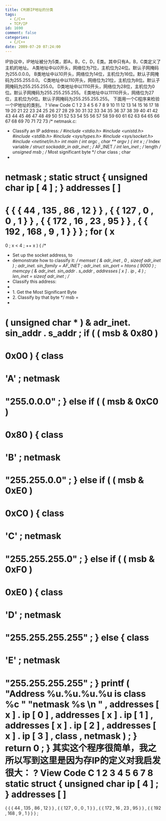```yaml
---
title: C判断IP地址的分类
tags:
  - C/C++
  - TCP/IP
id: 1690
comment: false
categories:
  - C/C++
date: 2009-07-20 07:24:00
---
```


IP协议中，IP地址被分为5类，即A，B，C，D，E类。其中只有A，B，C类定义了主机的地址。
A类地址中以0开头，网络位为7位，主机位为24位。默认子网掩码为255.0.0.0。
B类地址中以10开头，网络位为14位，主机位为16位。默认子网掩码为255.255.0.0。
C类地址中以110开头，网络位为21位，主机位为8位。默认子网掩码为255.255.255.0。
D类地址中以1110开头，网络位为28位，主机位为0位。默认子网掩码为255.255.255.255。
E类地址中以11110开头，网络位为27位，主机位为0位。默认子网掩码为255.255.255.255。
下面用一个C程序来检验一个IP地址的类别。
?
View Code
C
1
2
3
4
5
6
7
8
9
10
11
12
13
14
15
16
17
18
19
20
21
22
23
24
25
26
27
28
29
30
31
32
33
34
35
36
37
38
39
40
41
42
43
44
45
46
47
48
49
50
51
52
53
54
55
56
57
58
59
60
61
62
63
64
65
66
67
68
69
70
71
72
73
/* netmask.c:
* Classify an IP address:
*/
#include <stdio.h>
#include <unistd.h>
#include <stdlib.h>
#include <sys/types.h>
#include <sys/socket.h>
#include <netinet/in.h>
int
main
(
int
argc
,
char
**
argv
)
{
int
x
;
/* Index variable */
struct
sockaddr_in adr_inet
;
/* AF_INET */
int
len_inet
;
/* length  */
unsigned
msb
;
/* Most significant byte */
char
class
;
char
*
netmask
;
static
struct
{
unsigned
char
ip
[
4
]
;
}
addresses
[
]
=
{
{
{
44
,
135
,
86
,
12
}
}
,
{
{
127
,
0
,
0
,
1
}
}
,
{
{
172
,
16
,
23
,
95
}
}
,
{
{
192
,
168
,
9
,
1
}
}
}
;
for
(
x
=
0
;
x
<
4
;
++
x
)
{
/*
* Set up the socket address, to
* demonstrate how to classify it:
*/
memset
(
&
adr_inet
,
0
,
sizeof
adr_inet
)
;
adr_inet.
sin_family
=
AF_INET
;
adr_inet.
sin_port
=
htons
(
9000
)
;
memcpy
(
&
adr_inet.
sin_addr
.
s_addr
,
addresses
[
x
]
.
ip
,
4
)
;
len_inet
=
sizeof
adr_inet
;
/*
* Classify this address:
*
* 1\. Get the Most Significant Byte
* 2\. Classify by that byte
*/
msb
=
*
(
unsigned
char
*
)
&
adr_inet.
sin_addr
.
s_addr
;
if
(
(
msb
&
0x80
)
==
0x00
)
{
class
=
'A'
;
netmask
=
"255.0.0.0"
;
}
else
if
(
(
msb
&
0xC0
)
==
0x80
)
{
class
=
'B'
;
netmask
=
"255.255.0.0"
;
}
else
if
(
(
msb
&
0xE0
)
==
0xC0
)
{
class
=
'C'
;
netmask
=
"255.255.255.0"
;
}
else
if
(
(
msb
&
0xF0
)
==
0xE0
)
{
class
=
'D'
;
netmask
=
"255.255.255.255"
;
}
else
{
class
=
'E'
;
netmask
=
"255.255.255.255"
;
}
printf
(
"Address %u.%u.%u.%u is class %c "
"netmask %s
\n
"
,
addresses
[
x
]
.
ip
[
0
]
,
addresses
[
x
]
.
ip
[
1
]
,
addresses
[
x
]
.
ip
[
2
]
,
addresses
[
x
]
.
ip
[
3
]
,
class
,
netmask
)
;
}
return
0
;
}
其实这个程序很简单，我之所以写到这里是因为存IP的定义对我启发很大：
?
View Code
C
1
2
3
4
5
6
7
8
static
struct
{
unsigned
char
ip
[
4
]
;
}
addresses
[
]
=
{
{
{
44
,
135
,
86
,
12
}
}
,
{
{
127
,
0
,
0
,
1
}
}
,
{
{
172
,
16
,
23
,
95
}
}
,
{
{
192
,
168
,
9
,
1
}
}
}
;